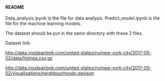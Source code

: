 #### README
Data_analysis.ipynb is the file for data analysis.
Predict_model.ipynb is the file for the machine learning models.  

The dataset should be put in the same directory with these 2 files.  

Dataset link:  
 
http://data.insideairbnb.com/united-states/ny/new-york-city/2017-05-02/data/listings.csv.gz

http://data.insideairbnb.com/united-states/ny/new-york-city/2017-05-02/visualisations/neighbourhoods.geojson
